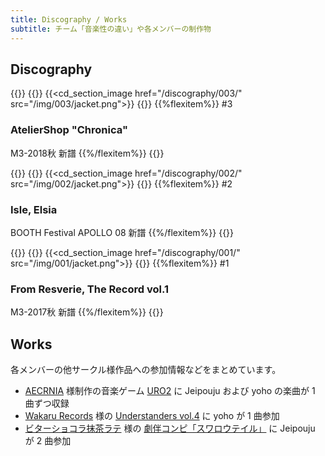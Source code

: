 ```yaml
---
title: Discography / Works
subtitle: チーム「音楽性の違い」や各メンバーの制作物
---
```


## Discography

<!-- 3 -->
{{<flexbox class="cd-section" justify-content="flex-start">}}
  {{<flexitem width="220px">}}
    {{<cd_section_image href="/discography/003/" src="/img/003/jacket.png">}}
  {{</flexitem>}}
  {{%flexitem%}}
\#3

### AtelierShop "Chronica"

M3-2018秋 新譜
  {{%/flexitem%}}
{{</flexbox>}}


<!-- 2 -->
{{<flexbox class="cd-section" justify-content="flex-start">}}
  {{<flexitem width="220px">}}
    {{<cd_section_image href="/discography/002/" src="/img/002/jacket.png">}}
  {{</flexitem>}}
  {{%flexitem%}}
\#2

### Isle, Elsia

BOOTH Festival APOLLO 08 新譜
  {{%/flexitem%}}
{{</flexbox>}}

<!-- 1 -->
{{<flexbox class="cd-section" justify-content="flex-start">}}
  {{<flexitem width="220px">}}
    {{<cd_section_image href="/discography/001/" src="/img/001/jacket.png">}}
  {{</flexitem>}}
  {{%flexitem%}}
\#1

### From Resverie, The Record vol.1

M3-2017秋 新譜
  {{%/flexitem%}}
{{</flexbox>}}

## Works

各メンバーの他サークル様作品への参加情報などをまとめています。

- [AECRNIA](https://keishoabe.wixsite.com/aecrnia) 様制作の音楽ゲーム [URO2](https://keishoabe.wixsite.com/uro2) に Jeipouju および yoho の楽曲が 1 曲ずつ収録
- [Wakaru Records](https://wakarec.tumblr.com/) 様の [Understanders vol.4](https://wkr-us4.tumblr.com/) に yoho が 1 曲参加
- [ビターショコラ抹茶ラテ](https://bittercmlatte.wixsite.com/bitterlatte) 様の [劇伴コンピ「スワロウテイル」](https://bittercmlatte.wixsite.com/swallowtail) に Jeipouju が 2 曲参加